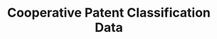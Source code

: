 ---
bigquery: https://console.cloud.google.com/bigquery?p=patents-public-data&d=cpc&page=dataset
citation: '“Cooperative Patent Classification” by the EPO and USPTO, for public use. '
contributors: EPO, USPTO
cost: None
description: Cooperative Patent Classification Data contains the scheme and definitions
  of the Cooperative Patent Classification system for classifying patent documents.
  The CPC is the result of a partnership between the EPO and the USPTO in their joint
  effort to develop a common, internationally compatible classification system for
  technical documents, in particular patent publications, which will be used by both
  offices in the patent granting process
documentation: https://www.cooperativepatentclassification.org/cpcSchemeAndDefinitions
last_edit: Mon, 04 Apr 2022 19:07:06 GMT
location: https://www.cooperativepatentclassification.org/index
maintained_by: USPTO, EPO
schema_fields: '[''parents'', ''notAllocatable'', ''synonyms'', ''applicationReferences'',
  ''child_groups'', ''titlePart'', ''ipc_concordant'', ''residual_references'', ''symbol'',
  ''informativeReferences'', ''title_part'', ''not_allocatable'', ''date_revised'',
  ''children'', ''level'', ''informative_references'', ''status'', ''residualReferences'',
  ''additional_only'', ''breakdown_code'', ''limiting_references'', ''limitingReferences'',
  ''breakdownCode'', ''childGroups'', ''definition'', ''application_references'',
  ''sizeCache'', ''title_full'', ''glossary'', ''ipcConcordant'', ''titleFull'', ''dateRevised'']'
shortname: cooperative_patent_classification
tags:
- patents
- science
title: Cooperative Patent Classification Data
uuid: 984374a7-16e9-4b35-9445-458daceb01bf
---